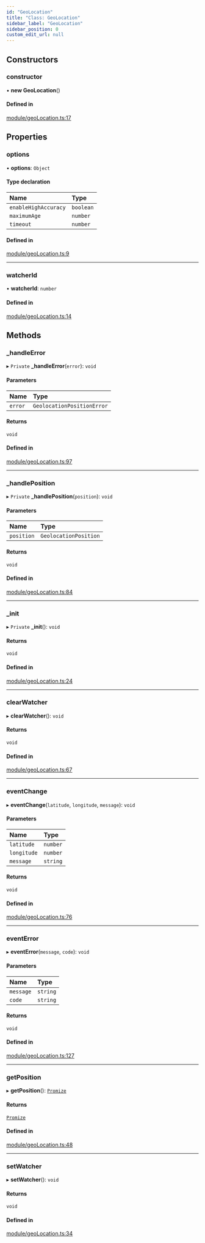 ```yaml
---
id: "GeoLocation"
title: "Class: GeoLocation"
sidebar_label: "GeoLocation"
sidebar_position: 0
custom_edit_url: null
---
```


## Constructors

### constructor

• **new GeoLocation**()

#### Defined in

[module/geoLocation.ts:17](https://github.com/siposdani87/sui-js/blob/8fe9546/src/module/geoLocation.ts#L17)

## Properties

### options

• **options**: `Object`

#### Type declaration

| Name | Type |
| :------ | :------ |
| `enableHighAccuracy` | `boolean` |
| `maximumAge` | `number` |
| `timeout` | `number` |

#### Defined in

[module/geoLocation.ts:9](https://github.com/siposdani87/sui-js/blob/8fe9546/src/module/geoLocation.ts#L9)

___

### watcherId

• **watcherId**: `number`

#### Defined in

[module/geoLocation.ts:14](https://github.com/siposdani87/sui-js/blob/8fe9546/src/module/geoLocation.ts#L14)

## Methods

### \_handleError

▸ `Private` **_handleError**(`error`): `void`

#### Parameters

| Name | Type |
| :------ | :------ |
| `error` | `GeolocationPositionError` |

#### Returns

`void`

#### Defined in

[module/geoLocation.ts:97](https://github.com/siposdani87/sui-js/blob/8fe9546/src/module/geoLocation.ts#L97)

___

### \_handlePosition

▸ `Private` **_handlePosition**(`position`): `void`

#### Parameters

| Name | Type |
| :------ | :------ |
| `position` | `GeolocationPosition` |

#### Returns

`void`

#### Defined in

[module/geoLocation.ts:84](https://github.com/siposdani87/sui-js/blob/8fe9546/src/module/geoLocation.ts#L84)

___

### \_init

▸ `Private` **_init**(): `void`

#### Returns

`void`

#### Defined in

[module/geoLocation.ts:24](https://github.com/siposdani87/sui-js/blob/8fe9546/src/module/geoLocation.ts#L24)

___

### clearWatcher

▸ **clearWatcher**(): `void`

#### Returns

`void`

#### Defined in

[module/geoLocation.ts:67](https://github.com/siposdani87/sui-js/blob/8fe9546/src/module/geoLocation.ts#L67)

___

### eventChange

▸ **eventChange**(`latitude`, `longitude`, `message`): `void`

#### Parameters

| Name | Type |
| :------ | :------ |
| `latitude` | `number` |
| `longitude` | `number` |
| `message` | `string` |

#### Returns

`void`

#### Defined in

[module/geoLocation.ts:76](https://github.com/siposdani87/sui-js/blob/8fe9546/src/module/geoLocation.ts#L76)

___

### eventError

▸ **eventError**(`message`, `code`): `void`

#### Parameters

| Name | Type |
| :------ | :------ |
| `message` | `string` |
| `code` | `string` |

#### Returns

`void`

#### Defined in

[module/geoLocation.ts:127](https://github.com/siposdani87/sui-js/blob/8fe9546/src/module/geoLocation.ts#L127)

___

### getPosition

▸ **getPosition**(): [`Promize`](Promize.md)

#### Returns

[`Promize`](Promize.md)

#### Defined in

[module/geoLocation.ts:48](https://github.com/siposdani87/sui-js/blob/8fe9546/src/module/geoLocation.ts#L48)

___

### setWatcher

▸ **setWatcher**(): `void`

#### Returns

`void`

#### Defined in

[module/geoLocation.ts:34](https://github.com/siposdani87/sui-js/blob/8fe9546/src/module/geoLocation.ts#L34)

